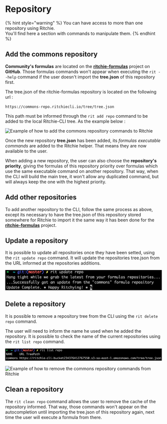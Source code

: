 # Repository

{% hint style="warning" %}
You can have access to more than one repository using Ritchie.   
You'll find here a section with commands to manipulate them.
{% endhint %}

## Add the commons repository

**Community's formulas** are located on the [**ritchie-formulas**](https://github.com/ZupIT/ritchie-formulas) project on **GitHub**. Those formulas commands won't appear when executing the `rit --help` command if the user doesn't import the **tree.json** of this repository first. 

The tree.json of the ritchie-formulas repository is located on the following url :

```text
https://commons-repo.ritchiecli.io/tree/tree.json
```

This path must be informed through the `rit add repo` command to be added to the local Ritchie-CLI tree. As the example below :

![Example of how to add the commons repository commands to Ritchie](../../.gitbook/assets/rit-add-repo-min.gif)

Once the new repository **tree.json** has been added, its _formulas executable commands_ are added to the Ritchie helper. That means they are now available to the user.

When adding a new repository, the user can also choose the **repository's priority**, giving the formulas of this repository priority over formulas which use the same executable command on another repository. That way, when the CLI will build the main tree, it won't allow any duplicated command, but will always keep the one with the highest priority.

## **Add other** repositories

To add another repository to the CLI, follow the same process as above, except its necessary to have the tree.json of this repository stored somewhere for Ritchie to import it the same way it has been done for the [**ritchie-formulas**](https://github.com/ZupIT/ritchie-formulas) project.

## **Update** a repository

It is possible to update all repositories once they have been setted, using the `rit update repo` command. It will update the repositories tree.json from the URL informed at the repositories additions.

![rit update repo command](../../.gitbook/assets/rit-update-repo.png)

## **Delete** a repository

It is possible to remove a repository tree from the CLI using the `rit delete repo` command.

The user will need to inform the name he used when he added the repository. It is possible to check the name of the current repositories using the `rit list repo` command.

![rit list repo command](../../.gitbook/assets/rit-list-repo.png)

![Example of how to remove the commons repository commands from Ritchie](../../.gitbook/assets/rit-delete-repo-min.gif)

## **Clean** a repository

The `rit clean repo` command allows the user to remove the cache of the repository informed. That way, those commands won't appear on the autocompletion until importing the tree.json of this repository again, next time the user will execute a formula from there. 

